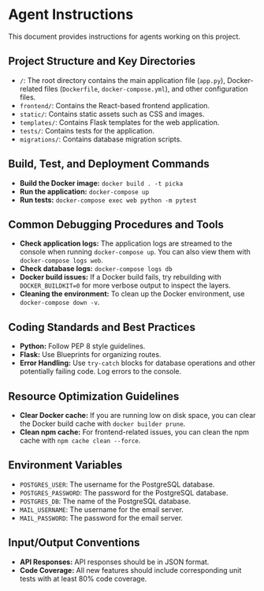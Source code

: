 # Agent Instructions

This document provides instructions for agents working on this project.

## Project Structure and Key Directories

*   `/`: The root directory contains the main application file (`app.py`), Docker-related files (`Dockerfile`, `docker-compose.yml`), and other configuration files.
*   `frontend/`: Contains the React-based frontend application.
*   `static/`: Contains static assets such as CSS and images.
*   `templates/`: Contains Flask templates for the web application.
*   `tests/`: Contains tests for the application.
*   `migrations/`: Contains database migration scripts.

## Build, Test, and Deployment Commands

*   **Build the Docker image:** `docker build . -t picka`
*   **Run the application:** `docker-compose up`
*   **Run tests:** `docker-compose exec web python -m pytest`

## Common Debugging Procedures and Tools

*   **Check application logs:** The application logs are streamed to the console when running `docker-compose up`. You can also view them with `docker-compose logs web`.
*   **Check database logs:** `docker-compose logs db`
*   **Docker build issues:** If a Docker build fails, try rebuilding with `DOCKER_BUILDKIT=0` for more verbose output to inspect the layers.
*   **Cleaning the environment:** To clean up the Docker environment, use `docker-compose down -v`.

## Coding Standards and Best Practices

*   **Python:** Follow PEP 8 style guidelines.
*   **Flask:** Use Blueprints for organizing routes.
*   **Error Handling:** Use `try-catch` blocks for database operations and other potentially failing code. Log errors to the console.

## Resource Optimization Guidelines

*   **Clear Docker cache:** If you are running low on disk space, you can clear the Docker build cache with `docker builder prune`.
*   **Clean npm cache:** For frontend-related issues, you can clean the npm cache with `npm cache clean --force`.

## Environment Variables

*   `POSTGRES_USER`: The username for the PostgreSQL database.
*   `POSTGRES_PASSWORD`: The password for the PostgreSQL database.
*   `POSTGRES_DB`: The name of the PostgreSQL database.
*   `MAIL_USERNAME`: The username for the email server.
*   `MAIL_PASSWORD`: The password for the email server.

## Input/Output Conventions

*   **API Responses:** API responses should be in JSON format.
*   **Code Coverage:** All new features should include corresponding unit tests with at least 80% code coverage.

